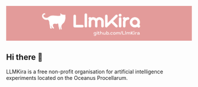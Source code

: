 ![cover](long_cover.png)
## Hi there 👋

LLMKira is a free non-profit organisation for artificial intelligence experiments located on the Oceanus Procellarum.
